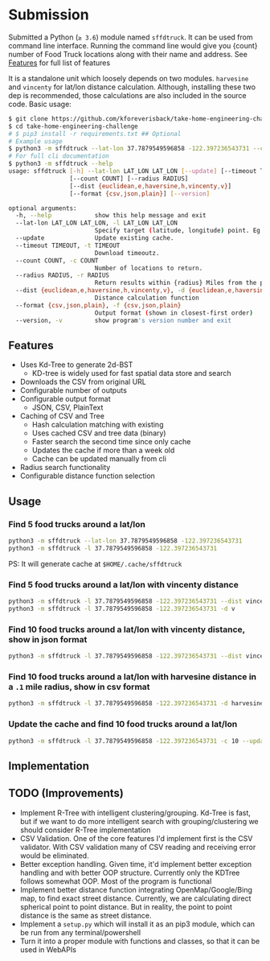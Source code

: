 # Submission
Submitted a Python (`≥ 3.6`) module named `sffdtruck`. It can be used from command line interface.
Running the command line would give you {count} number of Food Truck locations along with their name and address.
See [Features](#features) for full list of features

It is a standalone unit which loosely depends on two modules. `harvesine` and `vincenty` for lat/lon distance calculation.
Although, installing these two dep is recommended, those calculations are also included in the source code.
Basic usage:
```bash
$ git clone https://github.com/kforeverisback/take-home-engineering-challenge
$ cd take-home-engineering-challenge
# $ pip3 install -r requirements.txt ## Optional
# Example usage
$ python3 -m sffdtruck --lat-lon 37.7879549596858 -122.397236543731 --count 5 --dist haversine -f json --update
# For full cli documentation
$ python3 -m sffdtruck --help
usage: sffdtruck [-h] --lat-lon LAT_LON LAT_LON [--update] [--timeout TIMEOUT]
                 [--count COUNT] [--radius RADIUS]
                 [--dist {euclidean,e,haversine,h,vincenty,v}]
                 [--format {csv,json,plain}] [--version]

optional arguments:
  -h, --help            show this help message and exit
  --lat-lon LAT_LON LAT_LON, -l LAT_LON LAT_LON
                        Specify target (latitude, longitude) point. Eg. `-l 37.78795 -122.3972`
  --update              Update existing cache.
  --timeout TIMEOUT, -t TIMEOUT
                        Download timeoutz.
  --count COUNT, -c COUNT
                        Number of locations to return.
  --radius RADIUS, -r RADIUS
                        Return results within {radius} Miles from the point.
  --dist {euclidean,e,haversine,h,vincenty,v}, -d {euclidean,e,haversine,h,vincenty,v}
                        Distance calculation function
  --format {csv,json,plain}, -f {csv,json,plain}
                        Output format (shown in closest-first order)
  --version, -v         show program's version number and exit
```

## Features
- Uses Kd-Tree to generate 2d-BST
  - KD-tree is widely used for fast spatial data store and search
- Downloads the CSV from original URL
- Configurable number of outputs
- Configurable output format
  - JSON, CSV, PlainText
- Caching of CSV and Tree
  - Hash calculation matching with existing
  - Uses cached CSV and tree data (binary)
  - Faster search the second time since only cache
  - Updates the cache if more than a week old
  - Cache can be updated manually from cli
- Radius search functionality
- Configurable distance function selection

## Usage
### Find 5 food trucks around a lat/lon
```bash
python3 -m sffdtruck --lat-lon 37.7879549596858 -122.397236543731
python3 -m sffdtruck -l 37.7879549596858 -122.397236543731
```
PS: It will generate cache at `$HOME/.cache/sffdtruck`

### Find 5 food trucks around a lat/lon with vincenty distance
```bash
python3 -m sffdtruck -l 37.7879549596858 -122.397236543731 --dist vincenty
python3 -m sffdtruck -l 37.7879549596858 -122.397236543731 -d v
```

### Find 10 food trucks around a lat/lon with vincenty distance, show in json format
```bash
python3 -m sffdtruck -l 37.7879549596858 -122.397236543731 --dist vincenty --count 10 --format json
```

### Find 10 food trucks around a lat/lon with harvesine distance in a `.1` mile radius, show in csv format
```bash
python3 -m sffdtruck -l 37.7879549596858 -122.397236543731 -d harvesine -c 10 -f json -r .1
```

### Update the cache and find 10 food trucks around a lat/lon
```bash
python3 -m sffdtruck -l 37.7879549596858 -122.397236543731 -c 10 --update
```

## Implementation

## TODO (Improvements)
- Implement R-Tree with intelligent clustering/grouping. Kd-Tree is fast, but if we want to do more intelligent search with grouping/clustering we should consider R-Tree implementation
- CSV Validation. One of the core features I'd implement first is the CSV validator. With CSV validation many of CSV reading and receiving error would be eliminated.
- Better exception handling. Given time, it'd implement better exception handling and with better OOP structure. Currently only the KDTree follows somewhat OOP. Most of the program is functional
- Implement better distance function integrating OpenMap/Google/Bing map, to find exact street distance. Currently, we are calculating direct spherical point to point distance. But in reality, the point to point distance is the same as street distance.
- Implement a `setup.py` which will install it as an pip3 module, which can be run from any terminal/powershell
- Turn it into a proper module with functions and classes, so that it can be used in WebAPIs
